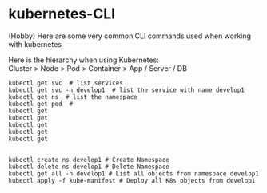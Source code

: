 # kubernetes-CLI
(Hobby) Here are some very common CLI commands used when working with kubernetes 

Here is the hierarchy when using Kubernetes:  
Cluster > Node > Pod > Container > App / Server / DB  

```
kubectl get svc  # list services  
kubectl get svc -n develop1  # list the service with name develop1
kubectl get ns  # list the namespace  
kubectl get pod  #  
kubectl get  
kubectl get  
kubectl get  
kubectl get  
kubectl get  


kubectl create ns develop1 # Create Namespace  
kubectl delete ns develop1 # Delete Namespace  
kubectl get all -n develop1 # List all objects from namespace develop1  
kubectl apply -f kube-manifest # Deploy all K8s objects from develop1  
```
